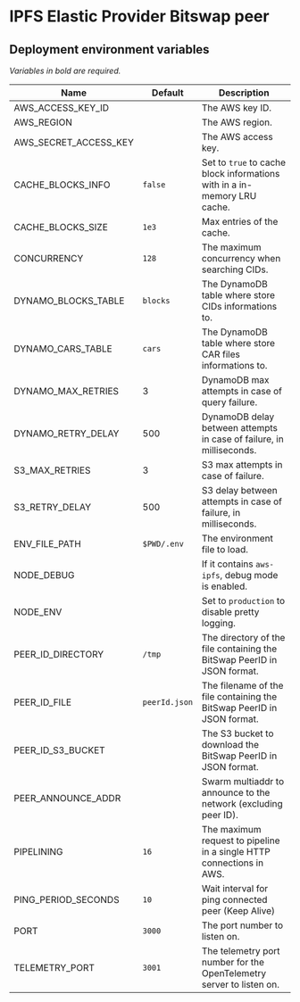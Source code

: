 # IPFS Elastic Provider Bitswap peer

## Deployment environment variables

_Variables in bold are required._

| Name                  | Default       | Description                                                              |
| --------------------- | ------------- | ------------------------------------------------------------------------ |
| AWS_ACCESS_KEY_ID     |               | The AWS key ID.                                                          |
| AWS_REGION            |               | The AWS region.                                                          |
| AWS_SECRET_ACCESS_KEY |               | The AWS access key.                                                      |
| CACHE_BLOCKS_INFO     | `false`       | Set to `true` to cache block informations with in a in-memory LRU cache. |
| CACHE_BLOCKS_SIZE     | `1e3`         | Max entries of the cache.                                                |
| CONCURRENCY           | `128`         | The maximum concurrency when searching CIDs.                             |
| DYNAMO_BLOCKS_TABLE   | `blocks`      | The DynamoDB table where store CIDs informations to.                     |
| DYNAMO_CARS_TABLE     | `cars`        | The DynamoDB table where store CAR files informations to.                |
| DYNAMO_MAX_RETRIES    | 3             | DynamoDB max attempts in case of query failure.                          |
| DYNAMO_RETRY_DELAY    | 500           | DynamoDB delay between attempts in case of failure, in milliseconds.     |
| S3_MAX_RETRIES        | 3             | S3 max attempts in case of failure.                                      |
| S3_RETRY_DELAY        | 500           | S3 delay between attempts in case of failure, in milliseconds.           |
| ENV_FILE_PATH         | `$PWD/.env`   | The environment file to load.                                            |
| NODE_DEBUG            |               | If it contains `aws-ipfs`, debug mode is enabled.                        |
| NODE_ENV              |               | Set to `production` to disable pretty logging.                           |
| PEER_ID_DIRECTORY     | `/tmp`        | The directory of the file containing the BitSwap PeerID in JSON format.  |
| PEER_ID_FILE          | `peerId.json` | The filename of the file containing the BitSwap PeerID in JSON format.   |
| PEER_ID_S3_BUCKET     |               | The S3 bucket to download the BitSwap PeerID in JSON format.             |
| PEER_ANNOUNCE_ADDR    |               | Swarm multiaddr to announce to the network (excluding peer ID).          |
| PIPELINING            | `16`          | The maximum request to pipeline in a single HTTP connections in AWS.     |
| PING_PERIOD_SECONDS   | `10`          | Wait interval for ping connected peer (Keep Alive)                       |
| PORT                  | `3000`        | The port number to listen on.                                            |
| TELEMETRY_PORT        | `3001`        | The telemetry port number for the OpenTelemetry server to listen on.     |
